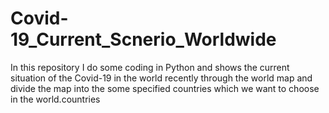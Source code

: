 # Covid-19_Current_Scnerio_Worldwide
In this repository I do some coding in Python and shows the current situation of the Covid-19 in the world recently through the world map and divide the map into the some specified countries which we want to choose in the world.countries
